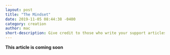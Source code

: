 ```yaml
---
layout: post
title: "The Mindset"
date: 2019-11-05 08:44:38 -0400
category: creation
author: mac
short-description: Give credit to those who write your support articles
---
```


**This article is coming soon**


